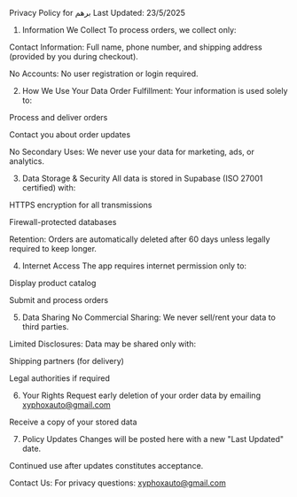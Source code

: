 Privacy Policy for برهم
Last Updated: 23/5/2025

1. Information We Collect
To process orders, we collect only:

Contact Information: Full name, phone number, and shipping address (provided by you during checkout).

No Accounts: No user registration or login required.

2. How We Use Your Data
Order Fulfillment: Your information is used solely to:

Process and deliver orders

Contact you about order updates

No Secondary Uses: We never use your data for marketing, ads, or analytics.

3. Data Storage & Security
All data is stored in Supabase (ISO 27001 certified) with:

HTTPS encryption for all transmissions

Firewall-protected databases

Retention: Orders are automatically deleted after 60 days unless legally required to keep longer.

4. Internet Access
The app requires internet permission only to:

Display product catalog

Submit and process orders

5. Data Sharing
No Commercial Sharing: We never sell/rent your data to third parties.

Limited Disclosures: Data may be shared only with:

Shipping partners (for delivery)

Legal authorities if required

6. Your Rights
Request early deletion of your order data by emailing xyphoxauto@gmail.com

Receive a copy of your stored data

7. Policy Updates
Changes will be posted here with a new "Last Updated" date.

Continued use after updates constitutes acceptance.

Contact Us:
For privacy questions: xyphoxauto@gmail.com
